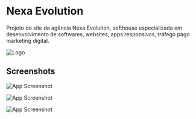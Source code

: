 
# Nexa Evolution

Projeto do site da agência Nexa Evolution, softhouse especializada em desenvolvimento de softwares, websites, apps responsivos, tráfego pago marketing digital.



![Logo](https://i.imgur.com/kLSwRNX.png)


## Screenshots

![App Screenshot](https://i.imgur.com/TLCZqjx.png)

![App Screenshot](https://i.imgur.com/WpOI3lP.png)

![App Screenshot](https://i.imgur.com/yeen28H.png)

